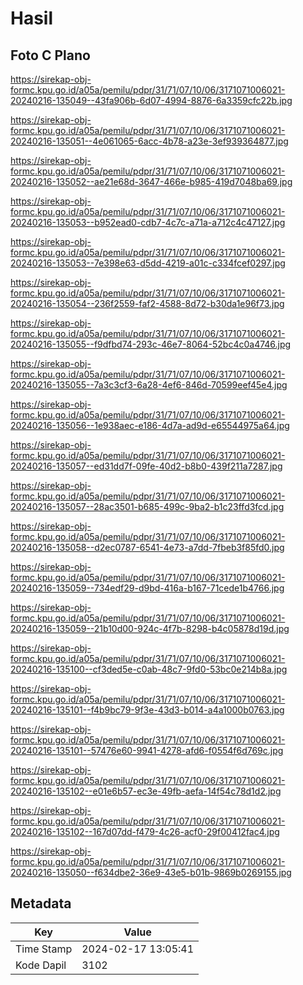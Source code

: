 # Hasil

## Foto C Plano

https://sirekap-obj-formc.kpu.go.id/a05a/pemilu/pdpr/31/71/07/10/06/3171071006021-20240216-135049--43fa906b-6d07-4994-8876-6a3359cfc22b.jpg

https://sirekap-obj-formc.kpu.go.id/a05a/pemilu/pdpr/31/71/07/10/06/3171071006021-20240216-135051--4e061065-6acc-4b78-a23e-3ef939364877.jpg

https://sirekap-obj-formc.kpu.go.id/a05a/pemilu/pdpr/31/71/07/10/06/3171071006021-20240216-135052--ae21e68d-3647-466e-b985-419d7048ba69.jpg

https://sirekap-obj-formc.kpu.go.id/a05a/pemilu/pdpr/31/71/07/10/06/3171071006021-20240216-135053--b952ead0-cdb7-4c7c-a71a-a712c4c47127.jpg

https://sirekap-obj-formc.kpu.go.id/a05a/pemilu/pdpr/31/71/07/10/06/3171071006021-20240216-135053--7e398e63-d5dd-4219-a01c-c334fcef0297.jpg

https://sirekap-obj-formc.kpu.go.id/a05a/pemilu/pdpr/31/71/07/10/06/3171071006021-20240216-135054--236f2559-faf2-4588-8d72-b30da1e96f73.jpg

https://sirekap-obj-formc.kpu.go.id/a05a/pemilu/pdpr/31/71/07/10/06/3171071006021-20240216-135055--f9dfbd74-293c-46e7-8064-52bc4c0a4746.jpg

https://sirekap-obj-formc.kpu.go.id/a05a/pemilu/pdpr/31/71/07/10/06/3171071006021-20240216-135055--7a3c3cf3-6a28-4ef6-846d-70599eef45e4.jpg

https://sirekap-obj-formc.kpu.go.id/a05a/pemilu/pdpr/31/71/07/10/06/3171071006021-20240216-135056--1e938aec-e186-4d7a-ad9d-e65544975a64.jpg

https://sirekap-obj-formc.kpu.go.id/a05a/pemilu/pdpr/31/71/07/10/06/3171071006021-20240216-135057--ed31dd7f-09fe-40d2-b8b0-439f211a7287.jpg

https://sirekap-obj-formc.kpu.go.id/a05a/pemilu/pdpr/31/71/07/10/06/3171071006021-20240216-135057--28ac3501-b685-499c-9ba2-b1c23ffd3fcd.jpg

https://sirekap-obj-formc.kpu.go.id/a05a/pemilu/pdpr/31/71/07/10/06/3171071006021-20240216-135058--d2ec0787-6541-4e73-a7dd-7fbeb3f85fd0.jpg

https://sirekap-obj-formc.kpu.go.id/a05a/pemilu/pdpr/31/71/07/10/06/3171071006021-20240216-135059--734edf29-d9bd-416a-b167-71cede1b4766.jpg

https://sirekap-obj-formc.kpu.go.id/a05a/pemilu/pdpr/31/71/07/10/06/3171071006021-20240216-135059--21b10d00-924c-4f7b-8298-b4c05878d19d.jpg

https://sirekap-obj-formc.kpu.go.id/a05a/pemilu/pdpr/31/71/07/10/06/3171071006021-20240216-135100--cf3ded5e-c0ab-48c7-9fd0-53bc0e214b8a.jpg

https://sirekap-obj-formc.kpu.go.id/a05a/pemilu/pdpr/31/71/07/10/06/3171071006021-20240216-135101--f4b9bc79-9f3e-43d3-b014-a4a1000b0763.jpg

https://sirekap-obj-formc.kpu.go.id/a05a/pemilu/pdpr/31/71/07/10/06/3171071006021-20240216-135101--57476e60-9941-4278-afd6-f0554f6d769c.jpg

https://sirekap-obj-formc.kpu.go.id/a05a/pemilu/pdpr/31/71/07/10/06/3171071006021-20240216-135102--e01e6b57-ec3e-49fb-aefa-14f54c78d1d2.jpg

https://sirekap-obj-formc.kpu.go.id/a05a/pemilu/pdpr/31/71/07/10/06/3171071006021-20240216-135102--167d07dd-f479-4c26-acf0-29f00412fac4.jpg

https://sirekap-obj-formc.kpu.go.id/a05a/pemilu/pdpr/31/71/07/10/06/3171071006021-20240216-135050--f634dbe2-36e9-43e5-b01b-9869b0269155.jpg


## Metadata

| Key        | Value               |
| ---------- | ------------------- |
| Time Stamp | 2024-02-17 13:05:41 |
| Kode Dapil | 3102                |



